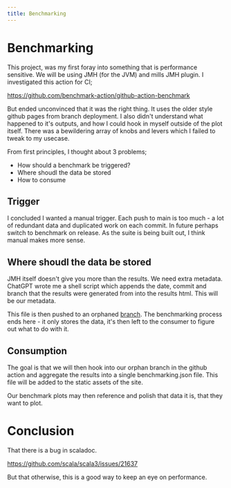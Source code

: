 ```yaml
---
title: Benchmarking
---
```


# Benchmarking

This project, was my first foray into something that is performance sensitive. We will be using JMH (for the JVM) and mills JMH plugin. I investigated this action for CI;

https://github.com/benchmark-action/github-action-benchmark

But ended unconvinced that it was the right thing. It uses the older style github pages from branch deployment. I also didn't understand what happened to it's outputs, and how I could hook in myself outside of the plot itself. There was a bewildering array of knobs and levers which I failed to tweak to my usecase.

From first principles, I thought about 3 problems;
- How should a benchmark be triggered?
- Where shoudl the data be stored
- How to consume

## Trigger

I concluded I wanted a manual trigger. Each push to main is too much - a lot of redundant data and duplicated work on each commit. In future perhaps switch to benchmark on  release. As the suite is being built out, I think manual makes more sense.

## Where shoudl the data be stored

JMH itself doesn't give you more than the results. We need extra metadata. ChatGPT wrote me a shell script which appends the date, commit and branch that the results were generated from into the results html. This will be our metadata.

This file is then pushed to an orphaned  [branch](https://github.com/Quafadas/vecxt/tree/benchmark). The benchmarking process ends here - it only stores the data, it's then left to the consumer to figure out what to do with it.

## Consumption

The goal is that we will then hook into our orphan branch in the github action and aggregate the results into a single benchmarking.json file. This file will be added to the static assets of the site.

Our benchmark plots may then reference and polish that data  it is, that they want to plot.

# Conclusion

That there is a bug in scaladoc.

https://github.com/scala/scala3/issues/21637

But that otherwise, this is a good way to keep an eye on performance.


